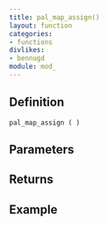 ```yaml
---
title: pal_map_assign()
layout: function
categories:
- functions
divlikes:
- bennugd
module: mod_
---
```


## Definition

    pal_map_assign ( )

## Parameters

## Returns

## Example

